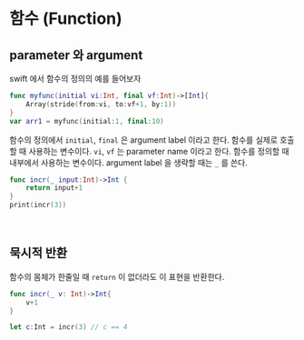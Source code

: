 # 함수 (Function)

## parameter 와 argument

swift 에서 함수의 정의의 예를 들어보자

```swift
func myfunc(initial vi:Int, final vf:Int)->[Int]{
    Array(stride(from:vi, to:vf+1, by:1))
}
var arr1 = myfunc(initial:1, final:10)
```

함수의 정의에서 `initial`, `final` 은 argument label 이라고 한다. 함수를 실제로 호출할 때 사용하는 변수이다. `vi`, `vf` 는 parameter name 이라고 한다. 함수를 정의할 때 내부에서 사용하는 변수이다. argument label 을 생략할 때는 `_` 를 쓴다.

```swift
func incr(_ input:Int)->Int {
    return input+1
}
print(incr(3))
```
</br>

## 묵시적 반환

함수의 몸체가 한줄일 때 `return` 이 없더라도 이 표현을 반환한다.

```swift
func incr(_ v: Int)->Int{
    v+1
}

let c:Int = incr(3) // c == 4
```

